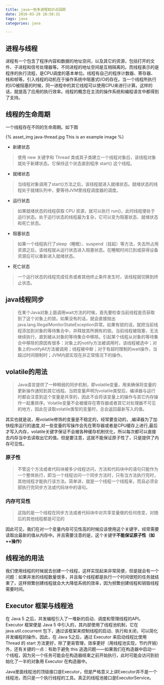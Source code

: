 ```yaml
---
title: java一些多进程知识点回顾
date: 2016-03-28 18:58:31
tags: java
categories: java

---
```


## 进程与线程

进程有一个包含了程序内容和数据的地址空间，以及其它的资源，包括打开的文件、子进程和信号处理器等。不同进程的地址空间是互相隔离的。而线程表示的是程序的执行流程，是CPU调度的基本单位。线程有自己的程序计数器、寄存器、栈和帧等。引入线程的动机在于操作系统中阻塞式I/O的存在。当一个线程所执行的I/O被阻塞的时候，同一进程中的其它线程可以使用CPU来进行计算。这样的话，就提高了应用的执行效率。线程的概念在主流的操作系统和编程语言中都得到了支持。

## 线程的生命周期

一个线程存在不同的生命周期。如下图

{% asset_img java-thread.jpg This is an example image %}


 - 新建状态
>使用 new 关键字和 Thread 类或其子类建立一个线程对象后，该线程对象就处于新建状态。它保持这个状态直到程序 start() 这个线程。

 - 就绪状态
>当线程对象调用了start()方法之后，该线程就进入就绪状态。就绪状态的线程处于就绪队列中，要等待JVM里线程调度器的调度。

 - 运行状态
>如果就绪状态的线程获取 CPU 资源，就可以执行 run()，此时线程便处于运行状态。处于运行状态的线程最为复杂，它可以变为阻塞状态、就绪状态和死亡状态。

 - 阻塞状态
>如果一个线程执行了sleep（睡眠）、suspend（挂起）等方法，失去所占用资源之后，该线程就从运行状态进入阻塞状态。在睡眠时间已到或获得设备资源后可以重新进入就绪状态。

 - 死亡状态
>一个运行状态的线程完成任务或者其他终止条件发生时，该线程就切换到终止状态。

## java线程同步

>在某个Java对象上面调用wait方法的时候，首先要检查当前线程是否获取到了这个对象上的锁。如果没有的话，就会直接抛出java.lang.IllegalMonitorStateException异常。如果有锁的话，就把当前线程添加到对象的等待集合中，并释放其所拥有的锁。当前线程被阻塞，无法继续执行，直到被从对象的等待集合中移除。引起某个线程从对象的等待集合中移除的原因有很多：对象上的notify方法被调用时，该线程被选中；对象上的notifyAll方法被调用；线程被中断；对于有超时限制的wait操作，当超过时间限制时；JVM内部实现在非正常情况下的操作。

## volatile的用法

>Java语言提供了一种稍弱的同步机制，即volatile变量，用来确保将变量的更新操作通知到其它线程。当把变量声明为volatile类型后，编译器与运行时都会注意到这个变量是共享的，因此不会将该变量上的操作与其它内存操作一起重排序。Volatile变量不会被缓存在寄存器或者其它对处理器不可见的地方，因此在读取volatile类型的变量时，总会返回最新写入的值。

其实也就是说，用volatile修饰的变量是不稳定的，经常要变动的，,编译器为了加快程序运行的速度,对一些变量的写操作会先在寄存器或者是CPU缓存上进行,最后才写入内存，volatile关键字保证不会被各种缓存机制优化，所以每次都可以直接去内存当中去读取出它的值。但是要注意，这就不能保证原子性了，只是提供了内存可见性。

### 原子性
>不管这个方法或者代码块被多少线程访问，方法和代码块中的语句只能作为一个整体执行，即当一个线程访问一个同步方法时，只有当方法执行完时，其他线程才能执行该方法。简单讲，就是一个线程一个线程来，而且必须全部执行完同步方法或代码块中的语句。

### 内存可见性
>这指的是一个线程在同步方法或者代码块中对共享变量做的任何改变，对随后的其他线程都是可见的

因此可见，我们在对一个变量内存可见性高的时候应该使用这个关键字，经常需要读取出最新的值从内存中。并且需要注意的是，这个关键字**不能保证原子性（如++操作）**

## 线程池的用法
我们使用线程的时候就去创建一个线程，这样实现起来非常简便，但是就会有一个问题：如果并发的线程数量很多，并且每个线程都是执行一个时间很短的任务就结束了，这样频繁创建线程就会大大降低系统的效率，因为频繁创建线程和销毁线程需要时间。

## Executor 框架与线程池
在 Java 5 之后，并发编程引入了一堆新的启动、调度和管理线程的API。Executor 框架便是 Java 5 中引入的，其内部使用了线程池机制，它在 java.util.cocurrent 包下，通过该框架来控制线程的启动、执行和关闭，可以简化并发编程的操作。因此，在 Java 5之后，通过 Executor 来启动线程比使用 Thread 的 start 方法更好，除了更易管理，效率更好（用线程池实现，节约开销）外，还有关键的一点：有助于避免 this 逃逸问题——如果我们在构造器中启动一个线程，因为另一个任务可能会在构造器结束之前开始执行，此时可能会访问到初始化了一半的对象用 Executor 在构造器中。

Java里面线程池的顶级接口是Executor，但是严格意义上讲Executor并不是一个线程池，而只是一个执行线程的工具。真正的线程池接口是ExecutorService。

